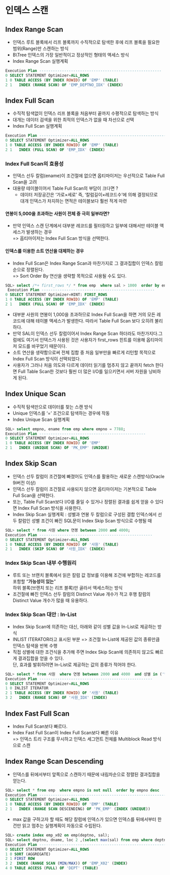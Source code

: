 # 인덱스 스캔

## Index Range Scan

- 인덱스 루트 블록에서 리프 블록까지 수직적으로 탐색한 후에 리프 블록을 필요한 범위(Range)만 스캔하는 방식
- B\Tree 인덱스의 가장 일반적이고 정상적인 형태의 액세스 방식
- Index Range Scan 실행계획

```sql
Execution Plan ------------------------------------------------------
0 SELECT STATEMENT Optimizer=ALL_ROWS
1 0 TABLE ACCESS (BY INDEX ROWID) OF 'EMP' (TABLE)
2 1   INDEX (RANGE SCAN) OF 'EMP_DEPTNO_IDX' (INDEX)
```

## Index Full Scan

- 수직적 탐색없이 인덱스 리프 블록을 처음부터 끝까지 수평적으로 탐색하는 방식
- 대개는 데이터 검색을 위한 최적의 인덱스가 없을 때 차선으로 선택
- Index Full Scan 실행계획

```sql
Execution Plan ----------------------------------------------------------
0 SELECT STATEMENT Optimizer=ALL_ROWS
1 0 TABLE ACCESS (BY INDEX ROWID) OF 'EMP' (TABLE)
2 1   INDEX (FULL SCAN) OF 'EMP_IDX' (INDEX)
```

### Index Full Scan의 효용성

- 인덱스 선두 칼럼(ename)이 조건절에 없으면 옵티마이저는 우선적으로 Table Full Scan을 고려
- 대용량 테이블이어서 Table Full Scan의 부담이 크다면 ?
  - 데이터 저장공간은 ‘가로×세로’ 즉, ‘칼럼길이×레코드수’에 의해 결정되므로  
    대개 인덱스가 차지하는 면적은 테이블보다 훨씬 적게 마련

#### 연봉이 5,000을 초과하는 사원이 전체 중 극히 일부라면?

- 만약 인덱스 스캔 단계에서 대부분 레코드를 필터링하고 일부에 대해서만 테이블 액세스가 발생하는 경우  
   => 옵티마이저는 Index Full Scan 방식을 선택한다.

#### 인덱스를 이용한 소트 연산을 대체하는 경우

- Index Full Scan은 Index Range Scan과 마찬가지로 그 결과집합이 인덱스 칼럼 순으로 정렬된다.  
   => Sort Order By 연산을 생략할 목적으로 사용될 수도 있다.

```sql
SQL> select /*+ first_rows */ * from emp  where sal > 1000  order by ename;
 Execution Plan --------------------------------------------------
0 SELECT STATEMENT Optimizer=HINT: FIRST_ROWS
1 0 TABLE ACCESS (BY INDEX ROWID) OF 'EMP' (TABLE)
2 1   INDEX (FULL SCAN) OF 'EMP_IDX' (INDEX)
```

- 대부분 사원의 연봉이 1,000을 초과하므로 Index Full Scan을 하면 거의 모든 레코드에 대해 테이블 액세스가 발생한다. 따라서 Table Full Scan 보다 오히려 불리하다.
- 만약 SAL이 인덱스 선두 칼럼이어서 Index Range Scan 하더라도 마찬가지다.그럼에도 여기서 인덱스가 사용된 것은 사용자가 first_rows 힌트를 이용해 옵티마이저 모드를 바꾸었기 때문이다.
- 소트 연산을 생략함으로써 전체 집합 중 처음 일부만을 빠르게 리턴할 목적으로 Index Full Scan 방식이 선택되었다.
- 사용자가 그러나 처음 의도와 다르게 데이터 읽기를 멈추지 않고 끝까지 fetch 한다면 Full Table Scan한 것보다 훨씬 더 많은 I/O를 일으키면서 서버 자원을 낭비하게 된다.

## Index Unique Scan

- 수직적 탐색만으로 데이터를 찾는 스캔 방식
- Unique 인덱스를 ‘=’ 조건으로 탐색하는 경우에 작동
- Index Unique Scan 실행계획

```sql
SQL> select empno, ename from emp where empno = 7788;
Execution Plan -----------------------------------------------
0 SELECT STATEMENT Optimizer=ALL_ROWS
1 0 TABLE ACCESS (BY INDEX ROWID) OF 'EMP'
2 1   INDEX (UNIQUE SCAN) OF 'PK_EMP' (UNIQUE)
```

## Index Skip Scan

- 인덱스 선두 칼럼이 조건절에 빠졌어도 인덱스를 활용하는 새로운 스캔방식(Oracle 9i버전 이상)
- 인덱스 선두 칼럼이 조건절로 사용되지 않으면 옵티마이저는 기본적으로 Table Full Scan을 선택한다.
- 또는, Table Full Scan보다 I/O를 줄일 수 있거나 정렬된 결과를 쉽게 얻을 수 있다면 Index Full Scan 방식을 사용한다.
- Index Skip Scan 실행계획 : 성별과 연봉 두 칼럼으로 구성된 결합 인덱스에서 선두 칼럼인 성별 조건이 빠진 SQL문이 Index Skip Scan 방식으로 수행될 때

```sql
SQL> select * from 사원 where 연봉 between 2000 and 4000;
Execution Plan --------------------------------------------------
0 SELECT STATEMENT Optimizer=ALL_ROWS
1 0 TABLE ACCESS (BY INDEX ROWID) OF '사원' (TABLE)
2 1   INDEX (SKIP SCAN) OF '사원_IDX' (INDEX)
```

### Index Skip Scan 내부 수행원리

- 루트 또는 브랜치 블록에서 읽은 칼럼 값 정보를 이용해 조건에 부합하는 레코드를 포함할 “**가능성이 있는**”  
   하위 블록(브랜치 또는 리프 블록)만 골라서 액세스하는 방식
- 조건절에 빠진 인덱스 선두 칼럼의 Distinct Value 개수가 적고 후행 칼럼의 Distinct Value 개수가 많을 때 유용하다.

### Index Skip Scan 대안 : In-List

- Index Skip Scan에 의존하는 대신, 아래와 같이 성별 값을 In-List로 제공하는 방식
- INLIST ITERATOR라고 표시된 부분 => 조건절 In-List에 제공된 값의 종류만큼 인덱스 탐색을 반복 수행
- 직접 성별에 대한 조건식을 추가해 주면 Index Skip Scan에 의존하지 않고도 빠르게 결과집합을 얻을 수 있다.  
   단, 효과를 발휘하려면 In-List로 제공하는 값의 종류가 적어야 한다.

```sql
SQL> select * from 사원  where 연봉 between 2000 and 4000  and 성별 in ('남', '여')
Execution Plan --------------------------------------------------
0 SELECT STATEMENT Optimizer=ALL_ROWS
1 0 INLIST ITERATOR
2 1 TABLE ACCESS (BY INDEX ROWID) OF '사원' (TABLE)
3 2   INDEX (RANGE SCAN) OF '사원_IDX' (INDEX)
```

## Index Fast Full Scan

- Index Full Scan보다 빠르다.
- Index Fast Full Scan이 Index Full Scan보다 빠른 이유  
   => 인덱스 트리 구조를 무시하고 인덱스 세그먼트 전체를 Multiblock Read 방식으로 스캔

## Index Range Scan Descending

- 인덱스를 뒤에서부터 앞쪽으로 스캔하기 때문에 내림차순으로 정렬된 결과집합을 얻는다.

```sql
SQL> select * from emp  where empno is not null  order by empno desc
Execution Plan -------------------------------------------------------------
0 SELECT STATEMENT Optimizer=ALL_ROWS
1 0 TABLE ACCESS (BY INDEX ROWID) OF 'EMP' (TABLE)
2 1   INDEX (RANGE SCAN DESCENDING) OF 'PK_EMP' (INDEX (UNIQUE))
```

- max 값을 구하고자 할 때도 해당 칼럼에 인덱스가 있으면 인덱스를 뒤에서부터 한 건만 읽고 멈추는 실행계획이 자동으로 수립된다.

```sql
SQL> create index emp_x02 on emp(deptno, sal);
SQL> select deptno, dname, loc 2 ,(select max(sal) from emp where deptno = d.deptno) 3 from dept d
Execution Plan -------------------------------------------------------------
0 SELECT STATEMENT Optimizer=ALL_ROWS
1 0 SORT (AGGREGATE)
2 1 FIRST ROW
3 2  INDEX (RANGE SCAN (MIN/MAX)) OF 'EMP_X02' (INDEX)
4 0 TABLE ACCESS (FULL) OF 'DEPT' (TABLE)
```
